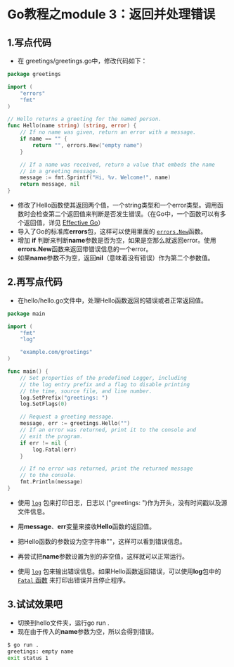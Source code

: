 # Go教程之module 3：返回并处理错误

## 1.写点代码

- 在 greetings/greetings.go中，修改代码如下：

```go
package greetings

import (
    "errors"
    "fmt"
)

// Hello returns a greeting for the named person.
func Hello(name string) (string, error) {
    // If no name was given, return an error with a message.
    if name == "" {
        return "", errors.New("empty name")
    }

    // If a name was received, return a value that embeds the name
    // in a greeting message.
    message := fmt.Sprintf("Hi, %v. Welcome!", name)
    return message, nil
}
```

- 修改了Hello函数使其返回两个值，一个string类型和一个error类型。调用函数时会检查第二个返回值来判断是否发生错误。（在Go中，一个函数可以有多个返回值，详见 [Effective Go](https://go.dev/doc/effective_go.html#multiple-returns)）
- 导入了Go的标准库**errors**包，这样可以使用里面的 [`errors.New`](https://pkg.go.dev/errors/#example-New)函数。
- 增加 **if** 判断来判断**name**参数是否为空，如果是空那么就返回error。使用**errors.New**函数来返回带错误信息的一个error。
- 如果**name**参数不为空，返回**nil**（意味着没有错误）作为第二个参数值。

## 2.再写点代码

- 在hello/hello.go文件中，处理Hello函数返回的错误或者正常返回值。

```go
package main

import (
    "fmt"
    "log"

    "example.com/greetings"
)

func main() {
    // Set properties of the predefined Logger, including
    // the log entry prefix and a flag to disable printing
    // the time, source file, and line number.
    log.SetPrefix("greetings: ")
    log.SetFlags(0)

    // Request a greeting message.
    message, err := greetings.Hello("")
    // If an error was returned, print it to the console and
    // exit the program.
    if err != nil {
        log.Fatal(err)
    }

    // If no error was returned, print the returned message
    // to the console.
    fmt.Println(message)
}
```

- 使用 [`log`](https://pkg.go.dev/log/) 包来打印日志，日志以 ("greetings: ")作为开头，没有时间戳以及源文件信息。
- 用**message**、**err**变量来接收**Hello**函数的返回值。
- 把Hello函数的参数设为空字符串""，这样可以看到错误信息。

- 再尝试把**name**参数设置为别的非空值，这样就可以正常运行。

- 使用 [`log`](https://pkg.go.dev/log/) 包来输出错误信息。如果Hello函数返回错误，可以使用**log**包中的 [`Fatal` 函数](https://pkg.go.dev/log?tab=doc#Fatal) 来打印出错误并且停止程序。

## 3.试试效果吧

- 切换到hello文件夹，运行go run .
- 现在由于传入的**name**参数为空，所以会得到错误。

```sh
$ go run .
greetings: empty name
exit status 1
```

